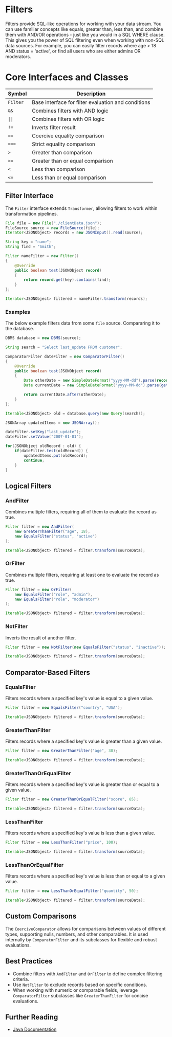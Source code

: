 # Filters

Filters provide SQL-like operations for working with your data stream. You can use familiar concepts like equals, greater than, less than, and combine them with AND/OR operations - just like you would in a SQL WHERE clause. This gives you the power of SQL filtering even when working with non-SQL data sources. For example, you can easily filter records where age > 18 AND status = 'active', or find all users who are either admins OR moderators.

# Core Interfaces and Classes

| Symbol   | Description                                         |
| -------- | --------------------------------------------------- |
| `Filter` | Base interface for filter evaluation and conditions |
| `&&`     | Combines filters with AND logic                     |
| `\|\|`   | Combines filters with OR logic                      |
| `!=`     | Inverts filter result                               |
| `==`     | Coercive equality comparison                        |
| `===`    | Strict equality comparison                          |
| `>`      | Greater than comparison                             |
| `>=`     | Greater than or equal comparison                    |
| `<`      | Less than comparison                                |
| `<=`     | Less than or equal comparison                       |

## Filter Interface

The `Filter` interface extends `Transformer`, allowing filters to work within transformation pipelines.

```java
File file = new File("./clientData.json");
FileSource source = new FileSource(file);
Iterator<JSONObject> records = new JSONInput().read(source);

String key = "name";
String find = "Smith";

Filter nameFilter = new Filter()
{
    @Override
    public boolean test(JSONObject record)
    {
        return record.get(key).contains(find);
    }
};

Iterator<JSONObject> filtered = nameFilter.transform(records);
```

### Examples

The below example filters data from some `file` source. Compararing it to the database.

```java
DBMS database = new DBMS(source);

String search = "Select last_update FROM customer";

ComparatorFilter dateFilter = new ComparatorFilter()
{
    @Override
    public boolean test(JSONObject record)
    {
        Date otherDate = new SimpleDateFormat("yyyy-MM-dd").parse(record.get(getKey()));
        Date currentDate = new SimpleDateFormat("yyyy-MM-dd").parse(getValue());

        return currentDate.after(otherDate);
    }
};

Iterable<JSONObject> old = database.query(new Query(search));

JSONArray updatedItems = new JSONArray();

dateFilter.setKey("last_update");
dateFilter.setValue("2007-01-01");

for(JSONObject oldRecord : old) {
    if(dateFilter.test(oldRecord)) {
        updatedItems.put(oldRecord);
        continue;
    }
}


```

## Logical Filters

### AndFilter

Combines multiple filters, requiring all of them to evaluate the record as true.

```java
Filter filter = new AndFilter(
    new GreaterThanFilter("age", 18),
    new EqualsFilter("status", "active")
);

Iterable<JSONObject> filtered = filter.transform(sourceData);
```

### OrFilter

Combines multiple filters, requiring at least one to evaluate the record as true.

```java
Filter filter = new OrFilter(
    new EqualsFilter("role", "admin"),
    new EqualsFilter("role", "moderator")
);

Iterable<JSONObject> filtered = filter.transform(sourceData);
```

### NotFilter

Inverts the result of another filter.

```java
Filter filter = new NotFilter(new EqualsFilter("status", "inactive"));

Iterable<JSONObject> filtered = filter.transform(sourceData);
```

## Comparator-Based Filters

### EqualsFilter

Filters records where a specified key's value is equal to a given value.

```java
Filter filter = new EqualsFilter("country", "USA");

Iterable<JSONObject> filtered = filter.transform(sourceData);
```

### GreaterThanFilter

Filters records where a specified key's value is greater than a given value.

```java
Filter filter = new GreaterThanFilter("age", 30);

Iterable<JSONObject> filtered = filter.transform(sourceData);
```

### GreaterThanOrEqualFilter

Filters records where a specified key's value is greater than or equal to a given value.

```java
Filter filter = new GreaterThanOrEqualFilter("score", 85);

Iterable<JSONObject> filtered = filter.transform(sourceData);
```

### LessThanFilter

Filters records where a specified key's value is less than a given value.

```java
Filter filter = new LessThanFilter("price", 100);

Iterable<JSONObject> filtered = filter.transform(sourceData);
```

### LessThanOrEqualFilter

Filters records where a specified key's value is less than or equal to a given value.

```java
Filter filter = new LessThanOrEqualFilter("quantity", 50);

Iterable<JSONObject> filtered = filter.transform(sourceData);
```

## Custom Comparisons

The `CoerciveComparator` allows for comparisons between values of different types, supporting nulls, numbers, and other comparables. It is used internally by `ComparatorFilter` and its subclasses for flexible and robust evaluations.

## Best Practices

- Combine filters with `AndFilter` and `OrFilter` to define complex filtering criteria.
- Use `NotFilter` to exclude records based on specific conditions.
- When working with numeric or comparable fields, leverage `ComparatorFilter` subclasses like `GreaterThanFilter` for concise evaluations.

## Further Reading

- [Java Documentation](https://docs.invirgance.com/javadocs/convirgance/latest/com/invirgance/convirgance/transform/filter/package-summary.html)
